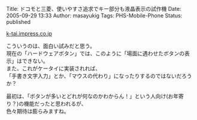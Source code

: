 Title: ドコモと三菱、使いやすさ追求でキー部分も液晶表示の試作機
Date: 2005-09-29 13:33
Author: masayukig
Tags: PHS-Mobile-Phone
Status: published

[k-tai.impress.co.jp](http://k-tai.impress.co.jp/cda/article/news_toppage/25830.html)

こういうのは、面白い試みだと思う。  
現在の「ハードウェアボタン」では、このように「場面に遇わせたボタンの表示」はできない。  
また、これがケータイに実装されれば、  
「手書き文字入力」とか、「マウスの代わり」になったりするのではないだろうか？

最初は、「ボタンが多いとどれが何なのかわからん！」という人向け(お年寄り？)の機能だったと思われるが、  
色々期待は膨らみますね。
